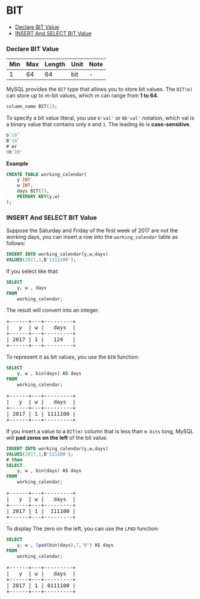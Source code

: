 # BIT

* [Declare BIT Value](#declare-bit-value)
* [INSERT And SELECT BIT Value](#insert-and-select-bit-value)

### Declare BIT Value
Min | Max | Length | Unit | Note
---|---|---|---|---|
1 | 64 | 64 | bit | -

MySQL provides the `BIT` type that allows you to store bit values. The `BIT(m)` can store up to m-bit values, which m can range from **1 to 64**.

```sql
column_name BIT(1);
```

To specify a bit value literal, you use `b'val'` or `0b'val'` notation, which val is a binary value that contains only `0` and `1`.
The leading `0b` is **case-sensitive**.

```sql
b`10`
B`10`
# or
0b'10'
```

**Example**

```sql
CREATE TABLE working_calendar(
    y INT
    w INT,
    days BIT(7),
    PRIMARY KEY(y,w)
);
```

### INSERT And SELECT BIT Value
Suppose the Saturday and Friday of the first week of 2017 are not the working days, you can insert a row into the `working_calendar` table as follows:

```sql
INSERT INTO working_calendar(y,w,days)
VALUES(2017,1,B'1111100');
```

If you select like that:

```sql
SELECT
    y, w , days
FROM
    working_calendar;
```

The result will convert into an integer.

<pre>
+------+---+---------+
|   y  | w |   days  |
+------+---+---------+
| 2017 | 1 |   124   |
+------+---+---------+
</pre>

To represent it as bit values, you use the `BIN` function:

```sql
SELECT
    y, w , bin(days) AS days
FROM
    working_calendar;
```

<pre>
+------+---+---------+
|   y  | w |   days  |
+------+---+---------+
| 2017 | 1 | 1111100 |
+------+---+---------+
</pre>

If you insert a value to a `BIT(m)` column that is less than `m bits` long, MySQL will **pad zeros on the left** of the bit value.

```sql
INSERT INTO working_calendar(y,w,days)
VALUES(2017,1,B'111100');
# then
SELECT
    y, w , bin(days) AS days
FROM
    working_calendar;
```

<pre>
+------+---+---------+
|   y  | w |   days  |
+------+---+---------+
| 2017 | 1 |  111100 |
+------+---+---------+
</pre>

To display The zero on the left, you can use the `LPAD` function:

```sql
SELECT
    y, w , lpad(bin(days),7,'0') AS days
FROM
    working_calendar;
```

<pre>
+------+---+---------+
|   y  | w |   days  |
+------+---+---------+
| 2017 | 1 | 0111100 |
+------+---+---------+
</pre>
